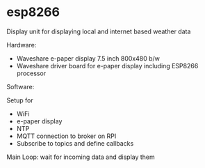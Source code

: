 # esp8266

Display unit for displaying local and internet based weather data

Hardware:
- Waveshare e-paper display 7.5 inch 800x480 b/w
- Waveshare driver board for e-paper display including ESP8266 processor

Software:

Setup for 
- WiFi
- e-paper display
- NTP
- MQTT connection to broker on RPI
- Subscribe to topics and define callbacks

Main Loop:
wait for incoming data and display them 

